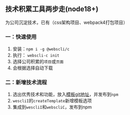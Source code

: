 
## 技术积累工具两步走(node18+)
为公司沉淀技术，已有（css架构项目、webpack4打包项目）
### 一：快速使用
1. 安装：`npm i -g @webscli/c`
2. 执行： `webscli-c init`
3. 选择公司积累的`项目`或`页面`
4. 会根据选择自动下载

### 二：新增技术流程
1. 选出优秀技术和功能，放入[模板git地址](https://github.com/caozhengqian/webstemplate.git)，并发布到`npm`
2. `wescliI`的`createTemplate`新增模板选项
3. 集成到`wescliI`和`webscliC`，发布到npm

